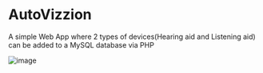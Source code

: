 # AutoVizzion
A simple Web App where 2 types of devices(Hearing aid and Listening aid) can be added to a MySQL database via PHP

![image](https://user-images.githubusercontent.com/47180077/79045469-f0e07780-7c28-11ea-84f6-4b7f09d34268.png)

